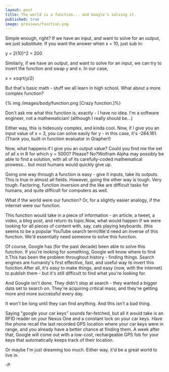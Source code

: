 ```yaml
--- 
layout: post
title: The world is a function... and Google's solving it.
published: true
image: previews/function.png
---
```

Simple enough, right? If we have an input, and want to solve for an output, we just substitute. If you want the answer when x = 10, just sub in:

y = 2(10)^2 = 200.&nbsp;

Similarly, if we have an output, and want to solve for an input, we can try to invert the function and swap y and x. In our case,

x = ±sqrt(y/2)

But that's basic math - stuff we all learn in high school. What about a more complex function?

{% img /images/body/function.png [Crazy function.]%}

Don't ask me what this function is, exactly - I have no idea. I'm a software engineer, not a mathematician! (although I really should be...)

Either way, this is hideously complex, and kinda cool. Now, if I give you an input value of x = 3, you can solve easily for y - in this case, it's -284.161. (Thank you, built-in function evaluator in Grapher!)

Now, what happens if I give you an output value? Could you find me the set of all x in R for which y = 5000? Please? No?Wolfram Alpha may possibly be able to find a solution, with all of its carefully-coded mathematical prowess... but most humans would quickly give up.

Going one way through a function is easy - give it inputs, take its outputs. This is true in almost all fields. However, going the other way is tough. Very tough. Factoring, function inversion and the like are difficult tasks for humans, and quite difficult for computers as well.

What if the world were our function?&nbsp;Or, for a slightly easier analogy, if the internet were our function.

This function would take in a piece of information - an article, a tweet, a video, a blog post, and return its topic.Now, what would happen if we were looking for all pieces of content with, say, cats playing keyboards. (this seems to be a popular YouTube search term)We'd need an inverse of this function. We'd essentially need someone to solve this function.

Of course, Google has (for the past decade) been able to solve this function. If you're looking for something, Google will know where to find it.This has been the problem throughout history - finding things. Search engines are humanity's first effective, fast, and useful way to invert this function.After all, it's easy to make things, and easy (now, with the internet) to publish them - but it's still difficult to find what you're looking for.

And Google isn't done. They didn't stop at search - they wanted a bigger data set to search on. They're acquiring critical mass, and they're getting more and more successful every day.&nbsp;

It won't be long until they can find anything. And this isn't a bad thing.

Saying "google your car keys" sounds far-fetched, but all it would take is an RFID reader on your Nexus One and a constant lock on your car keys. Have the phone recall the last recorded GPS location where your car keys were in range, and you already have a better chance at finding them. A week after that, Google will come out with a low-cost, rechargeable GPS fob for your keys that automatically keeps track of their location.

Or maybe I'm just dreaming too much. Either way, it'd be a great world to live in.

-P
